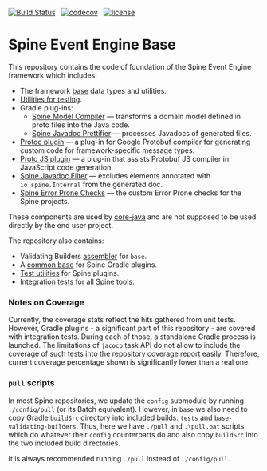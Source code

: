 [![Build Status][travis-badge]][travis] &nbsp; 
[![codecov][codecov-badge]][codecov] &nbsp;
[![license][license-badge]][license]

# Spine Event Engine Base

This repository contains the code of foundation of the Spine Event Engine framework which includes:

* The framework [base](base) data types and utilities.
* [Utilities for testing](testlib).
* Gradle plug-ins:
  * [Spine Model Compiler](tools/model-compiler) — transforms a domain model defined in proto files 
    into the Java code.
  * [Spine Javadoc Prettifier](tools/javadoc-prettifier) — processes Javadocs of generated files.
* [Protoc plugin](tools/protoc-plugin) — a plug-in for Google Protobuf compiler for generating 
  custom code for framework-specific message types.
* [Proto JS plugin](tools/proto-js-plugin) — a plug-in that assists Protobuf JS compiler in 
  JavaScript code generation.
* [Spine Javadoc Filter](tools/javadoc-filter) — excludes elements annotated with 
  `io.spine.Internal` from the generated doc.
* [Spine Error Prone Checks](tools/mc-java-checks) — the custom Error Prone checks for the
  Spine projects.

These components are used by [core-java](https://github.com/SpineEventEngine/core-java) and are not
supposed to be used directly by the end user project.

The repository also contains:

* Validating Builders [assembler](base-validating-builders) for `base`.
* A [common base](tools/plugin-base) for Spine Gradle plugins.
* [Test utilities](tools/plugin-testlib) for Spine plugins.
* [Integration tests](tests) for all Spine tools.

### Notes on Coverage

Currently, the coverage stats reflect the hits gathered from unit tests. However, Gradle plugins - 
a significant part of this repository - are covered with integration tests. During each of those, a 
standalone Gradle process is launched. The limitations of `jacoco` task API do not allow to include 
the coverage of such tests into the repository coverage report easily. Therefore, current coverage 
percentage shown is significantly lower than a real one.

### `pull` scripts

In most Spine repositories, we update the `config` submodule by running `./config/pull` (or its
Batch equivalent). However, in `base` we also need to copy Gradle `buildSrc` directory into included
builds: `tests` and `base-validating-builders`. Thus, here we have `./pull` and `.\pull.bat`
scripts which do whatever their `config` counterparts do and also copy `buildSrc` into the two
included build directories.

It is always recommended running `./pull` instead of `./config/pull`.


[travis]: https://travis-ci.com/SpineEventEngine/base
[travis-badge]: https://travis-ci.com/SpineEventEngine/base.svg?branch=master
[codecov]: https://codecov.io/gh/SpineEventEngine/base
[codecov-badge]: https://codecov.io/gh/SpineEventEngine/base/branch/master/graph/badge.svg
[license-badge]: https://img.shields.io/badge/license-Apache%20License%202.0-blue.svg?style=flat
[license]: http://www.apache.org/licenses/LICENSE-2.0
